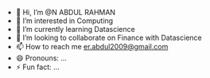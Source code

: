 - 👋 Hi, I’m @N ABDUL RAHMAN 
- 👀 I’m interested in Computing
- 🌱 I’m currently learning Datascience
- 💞️ I’m looking to collaborate on Finance with Datascience
- 📫 How to reach me er.abdul2009@gmail.com  
- 😄 Pronouns: ...
- ⚡ Fun fact: ...

<!---
erabdul2009/erabdul2009 is a ✨ special ✨ repository because its `README.md` (this file) appears on your GitHub profile.
You can click the Preview link to take a look at your changes.
--->
